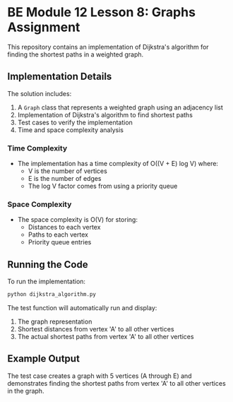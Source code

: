 # BE Module 12 Lesson 8: Graphs Assignment

This repository contains an implementation of Dijkstra's algorithm for finding the shortest paths in a weighted graph.

## Implementation Details

The solution includes:

1. A `Graph` class that represents a weighted graph using an adjacency list
2. Implementation of Dijkstra's algorithm to find shortest paths
3. Test cases to verify the implementation
4. Time and space complexity analysis

### Time Complexity
- The implementation has a time complexity of O((V + E) log V) where:
  - V is the number of vertices
  - E is the number of edges
  - The log V factor comes from using a priority queue

### Space Complexity
- The space complexity is O(V) for storing:
  - Distances to each vertex
  - Paths to each vertex
  - Priority queue entries

## Running the Code

To run the implementation:

```bash
python dijkstra_algorithm.py
```

The test function will automatically run and display:
1. The graph representation
2. Shortest distances from vertex 'A' to all other vertices
3. The actual shortest paths from vertex 'A' to all other vertices

## Example Output

The test case creates a graph with 5 vertices (A through E) and demonstrates finding the shortest paths from vertex 'A' to all other vertices in the graph.
